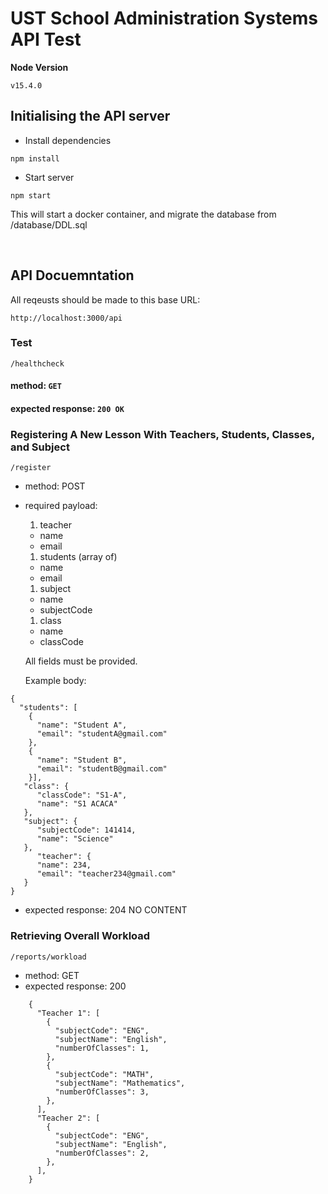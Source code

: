 # UST School Administration Systems API Test

**Node Version**
```
v15.4.0
```

## Initialising the API server
- Install dependencies
```
npm install
```
- Start server
```
npm start
```
This will start a docker container, and migrate the database from /database/DDL.sql

<br>

## API Docuemntation

All reqeusts should be made to this base URL:
```
http://localhost:3000/api
```

### Test
```
/healthcheck
```
#### method: `GET`
#### expected response: `200 OK`
    
### Registering A New Lesson With Teachers, Students, Classes, and Subject
```
/register
```
 * method: POST
 * required payload: 
   1. teacher
     * name
     * email
   1. students (array of)
     * name
     * email
   1. subject
     * name
     * subjectCode
   1. class
     * name
     * classCode
        
   All fields must be provided.
      
   Example body:
 ```
 {
   "students": [
     {
       "name": "Student A",
       "email": "studentA@gmail.com"
     },
     {
       "name": "Student B",
       "email": "studentB@gmail.com"
     }],
    "class": {
       "classCode": "S1-A",
       "name": "S1 ACACA"
    },
    "subject": {
       "subjectCode": 141414,
       "name": "Science"
    },
       "teacher": {
       "name": 234,
       "email": "teacher234@gmail.com"
    }
 }
 ```
 * expected response: 204 NO CONTENT
   
### Retrieving Overall Workload
```
/reports/workload
```
 * method: GET
 * expected response: 200 
```
    {
      "Teacher 1": [
        {
          "subjectCode": "ENG",
          "subjectName": "English",
          "numberOfClasses": 1,
        },        
        {
          "subjectCode": "MATH",
          "subjectName": "Mathematics",
          "numberOfClasses": 3,
        },
      ],
      "Teacher 2": [
        {
          "subjectCode": "ENG",
          "subjectName": "English",
          "numberOfClasses": 2,
        },
      ],
    }
```
